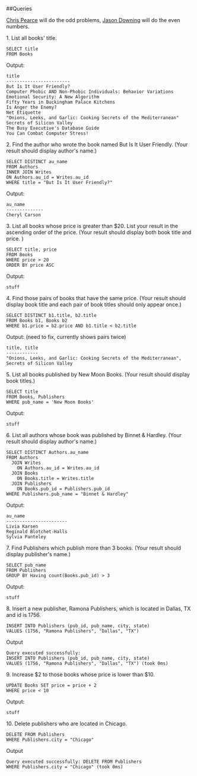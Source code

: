 ##Queries

[Chris Pearce](https://github.com/cp0153) will do the odd problems,
[Jason Downing](https://github.com/JasonD94/) will do the even numbers.

1\. List all books' title.

```
SELECT title
FROM Books
```

Output:
```
title
------------------------
But Is It User Friendly?
Computer Phobic AND Non-Phobic Individuals: Behavior Variations
Emotional Security: A New Algorithm
Fifty Years in Buckingham Palace Kitchens
Is Anger the Enemy?
Net Etiquette
"Onions, Leeks, and Garlic: Cooking Secrets of the Mediterranean"
Secrets of Silicon Valley
The Busy Executive's Database Guide
You Can Combat Computer Stress!
```

2\. Find the author who wrote the book named But Is It User Friendly.
(Your result should display author's name.)
```
SELECT DISTINCT au_name
FROM Authors
INNER JOIN Writes
ON Authors.au_id = Writes.au_id
WHERE title = "But Is It User Friendly?"
```

Output:
```
au_name
--------------
Cheryl Carson
```

3\. List all books whose price is greater than $20.
List your result in the ascending order of the price.
(Your result should display both book title and price. )
```
SELECT title, price
FROM Books
WHERE price > 20
ORDER BY price ASC
```

Output:
```
stuff
```

4\. Find those pairs of books that have the same price.
(Your result should display book title and each pair of book titles
should only appear once.)
```
SELECT DISTINCT b1.title, b2.title
FROM Books b1, Books b2
WHERE b1.price = b2.price AND b1.title < b2.title
```

Output: (need to fix, currently shows pairs twice)
```
title, title
------------
"Onions, Leeks, and Garlic: Cooking Secrets of the Mediterranean",
Secrets of Silicon Valley
```

5\. List all books published by New Moon Books.
(Your result should display book titles.)
```
SELECT title
FROM Books, Publishers
WHERE pub_name = 'New Moon Books'
```

Output:
```
stuff
```

6\. List all authors whose book was published by Binnet & Hardley.
(Your result should display author's name.)
```
SELECT DISTINCT Authors.au_name
FROM Authors
  JOIN Writes
    ON Authors.au_id = Writes.au_id
  JOIN Books
    ON Books.title = Writes.title
  JOIN Publishers
    ON Books.pub_id = Publishers.pub_id
WHERE Publishers.pub_name = "Binnet & Hardley"
```

Output:
```
au_name
-----------------------
Livia Karsen
Reginald Blotchet-Halls
Sylvia Panteley
```

7\. Find Publishers which publish more than 3 books.
(Your result should display publisher's name.)
```
SELECT pub_name
FROM Publishers
GROUP BY Having count(Books.pub_id) > 3
```

Output:
```
stuff
```

8\. Insert a new publisher, Ramona Publishers, which is located in Dallas, TX
and id is 1756.
```
INSERT INTO Publishers (pub_id, pub_name, city, state)
VALUES (1756, "Ramona Publishers", "Dallas", "TX")
```

Output
```
Query executed successfully:
INSERT INTO Publishers (pub_id, pub_name, city, state)
VALUES (1756, "Ramona Publishers", "Dallas", "TX") (took 0ms)
```

9\. Increase $2 to those books whose price is lower than $10.
```
UPDATE Books SET price = price + 2
WHERE price < 10
```

Output:
```
stuff
```

10\. Delete publishers who are located in Chicago.
```
DELETE FROM Publishers
WHERE Publishers.city = "Chicago"
```

Output
```
Query executed successfully: DELETE FROM Publishers
WHERE Publishers.city = "Chicago" (took 0ms)
```

